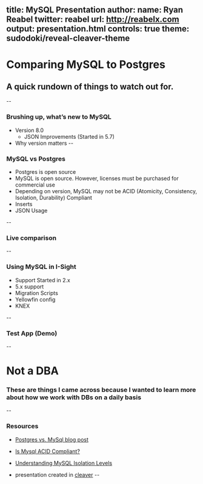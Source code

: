 title: MySQL Presentation
author:
    name: Ryan Reabel
    twitter: reabel
    url: http://reabelx.com
output: presentation.html
controls: true
theme: sudodoki/reveal-cleaver-theme
--

# Comparing MySQL to Postgres
## A quick rundown of things to watch out for.

<!-- test comment-->

--

### Brushing up, what’s new to MySQL

* Version 8.0
    * JSON Improvements (Started in 5.7)
* Why version matters
--

### MySQL vs Postgres

* Postgres is open source
* MySQL is open source. However, licenses must be purchased for commercial use
* Depending on version, MySQL may not be ACID (Atomicity, Consistency, Isolation, Durability) Compliant
* Inserts
* JSON Usage

--

### Live comparison

--

###  Using MySQL in I-Sight

* Support Started in 2.x
* 5.x support
* Migration Scripts
* Yellowfin config
* KNEX

--

### Test App (Demo)

--
# Not a DBA
### These are things I came across because I wanted to learn more about how we work with DBs on a daily basis
--
### Resources

* [Postgres vs. MySql blog post](https://people.apache.org/~jim/NewArchitect/webtech/2001/09/jepson/index.html)
* [Is Mysql ACID Compliant?](https://dba.stackexchange.com/questions/177569/is-mysql-acid-compliant)
* [Understanding MySQL Isolation Levels](https://blog.pythian.com/understanding-mysql-isolation-levels-repeatable-read/)

* presentation created in [cleaver](https://www.npmjs.com/package/cleaver)
--